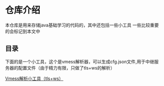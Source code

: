 # 仓库介绍

本仓库是用来存储java基础学习的代码的，其中还包括一些小工具
一些比较重要的会标记到本文中

## 目录

下面的是一个小工具，这个是vmess解析器，可以生成cfg.json文件,用于中继服务器的配置文件（由于精力有限，只做了tls+ws的解析）

[Vmess解析小工具（tls+ws）](src\main\java\xyz\intellij\java\relearn\basic\smalltool\VmessParser.md)